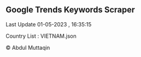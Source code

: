 

## Google Trends Keywords Scraper 
 
Last Update 01-05-2023 , 16:35:15

Country List :
VIETNAM.json



© Abdul Muttaqin 

